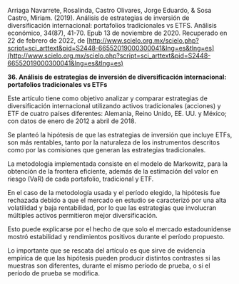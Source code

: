 Arriaga Navarrete, Rosalinda, Castro Olivares, Jorge Eduardo, & Sosa Castro, Miriam. (2019). Análisis de estrategias de inversión de diversificación internacional: portafolios tradicionales vs ETFS. Análisis económico, 34(87), 41-70. Epub 13 de noviembre de 2020. Recuperado en 22 de febrero de 2022, de [http://www.scielo.org.mx/scielo.php?script=sci_arttext&pid=S2448-66552019000300041&lng=es&tlng=es](http://www.scielo.org.mx/scielo.php?script=sci_arttext&pid=S2448-66552019000300041&lng=es&tlng=es)           

**36. Análisis de estrategias de inversión de diversificación internacional: portafolios tradicionales vs ETFs**

Este artículo tiene como objetivo analizar y comparar estrategias de diversificación internacional utilizando activos tradicionales (acciones) y ETF de cuatro países diferentes: Alemania, Reino Unido, EE. UU. y México; con datos de enero de 2012 a abril de 2018.

Se planteó la hipótesis de que las estrategias de inversión que incluye ETFs, son más rentables, tanto por la naturaleza de los instrumentos descritos como por las comisiones que generan las estrategias tradicionales.

La metodología implementada consiste en el modelo de Markowitz, para la obtención de la frontera eficiente, además de la estimación del valor en riesgo (VaR) de cada portafolio, tradicional y ETF.

En el caso de la metodología usada y el período elegido, la hipótesis fue rechazada debido a que el mercado en estudio se caracterizó por una alta volatilidad y baja rentabilidad, por lo que las estrategias que involucran múltiples activos permitieron mejor diversificación.

Esto puede explicarse por el hecho de que solo el mercado estadounidense mostró estabilidad y rendimientos positivos durante el período propuesto.

Lo importante que se rescata del artículo es que sirve de evidencia empírica de que las hipótesis pueden producir distintos contrastes si las muestras son diferentes, durante el mismo período de prueba, o si el período de prueba se modifica.

